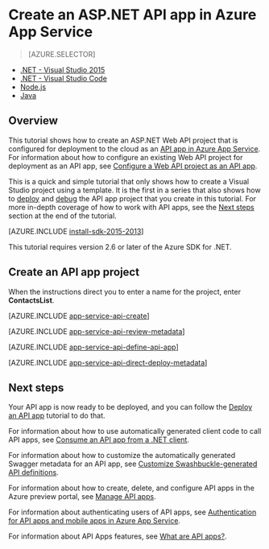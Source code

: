 <properties
	pageTitle="Create an ASP.NET API app in Azure App Service | Microsoft Azure"
	description="Learn how to create an ASP.NET API app in Azure App Service, by using Visual Studio 2013."
	services="app-service\api"
	documentationCenter=".net"
	authors="bradygaster"
	manager="wpickett"
	editor="jimbe"/>

<tags
	ms.service="app-service-api"
	ms.workload="na"
	ms.tgt_pltfrm="dotnet"
	ms.devlang="na"
	ms.topic="hero-article"
	ms.date="10/08/2015"
	ms.author="tdykstra"/>

# Create an ASP.NET API app in Azure App Service

> [AZURE.SELECTOR]
- [.NET - Visual Studio 2015](app-service-dotnet-create-api-app.md)
- [.NET - Visual Studio Code](app-service-create-aspnet-api-app-using-vscode.md)
- [Node.js](app-service-api-nodejs-api-app.md)
- [Java](app-service-api-java-api-app.md)

## Overview

This tutorial shows how to create an ASP.NET Web API project that is configured for deployment to the cloud as an [API app in Azure App Service](app-service-api-apps-why-best-platform.md). For information about how to configure an existing Web API project for deployment as an API app, see [Configure a Web API project as an API app](app-service-dotnet-create-api-app-visual-studio.md).

This is a quick and simple tutorial that only shows how to create a Visual Studio project using a template.  It is the first in a series that also shows how to [deploy](app-service-dotnet-deploy-api-app.md) and [debug](../app-service-dotnet-remotely-debug-api-app.md) the API app project that you create in this tutorial. For more in-depth coverage of how to work with API apps, see the [Next steps](#next-steps) section at the end of the tutorial.

[AZURE.INCLUDE [install-sdk-2015-2013](../../includes/install-sdk-2015-2013.md)]

This tutorial requires version 2.6 or later of the Azure SDK for .NET.

## Create an API app project

When the instructions direct you to enter a name for the project, enter **ContactsList**.

[AZURE.INCLUDE [app-service-api-create](../../includes/app-service-api-create.md)]

[AZURE.INCLUDE [app-service-api-review-metadata](../../includes/app-service-api-review-metadata.md)]

[AZURE.INCLUDE [app-service-api-define-api-app](../../includes/app-service-api-define-api-app.md)]

[AZURE.INCLUDE [app-service-api-direct-deploy-metadata](../../includes/app-service-api-direct-deploy-metadata.md)]

## Next steps

Your API app is now ready to be deployed, and you can follow the [Deploy an API app](app-service-dotnet-deploy-api-app.md) tutorial to do that.

For information about how to use automatically generated client code to call API apps, see [Consume an API app from a .NET client](app-service-api-dotnet-consume.md).

For information about how to customize the automatically generated Swagger metadata for an API app, see [Customize Swashbuckle-generated API definitions](app-service-api-dotnet-swashbuckle-customize.md).

For information about how to create, delete, and configure API apps in the Azure preview portal, see [Manage API apps](app-service-api-manage-in-portal.md).

For information about authenticating users of API apps, see [Authentication for API apps and mobile apps in Azure App Service](../app-service/app-service-authentication-overview.md).

For information about API Apps features, see [What are API apps?](app-service-api-apps-why-best-platform.md).
